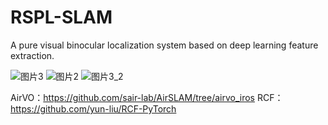 # RSPL-SLAM
A pure visual binocular localization system based on deep learning feature extraction.

![图片3](https://github.com/user-attachments/assets/9d92988c-c84a-46df-b173-3432524a28f1)
![图片2](https://github.com/user-attachments/assets/cdb2a4e6-963a-4ef2-93a5-954a553a46cb)
![图片3_2](https://github.com/user-attachments/assets/c17eb18c-753d-4406-8c70-a1cf0b7e45eb)



AirVO：https://github.com/sair-lab/AirSLAM/tree/airvo_iros
RCF：https://github.com/yun-liu/RCF-PyTorch
